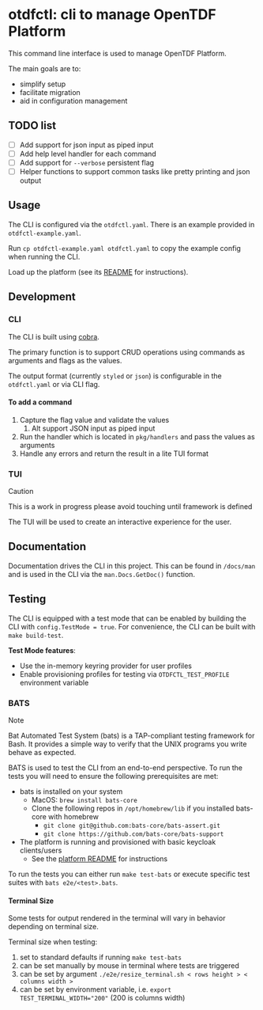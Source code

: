 # otdfctl: cli to manage OpenTDF Platform

This command line interface is used to manage OpenTDF Platform.

The main goals are to:

- simplify setup
- facilitate migration
- aid in configuration management

## TODO list

- [ ] Add support for json input as piped input
- [ ] Add help level handler for each command
- [ ] Add support for `--verbose` persistent flag
- [ ] Helper functions to support common tasks like pretty printing and json output

## Usage

The CLI is configured via the `otdfctl.yaml`. There is an example provided in `otdfctl-example.yaml`.

Run `cp otdfctl-example.yaml otdfctl.yaml` to copy the example config when running the CLI.

Load up the platform (see its [README](https://github.com/opentdf/platform?tab=readme-ov-file#run) for instructions).

## Development

### CLI

The CLI is built using [cobra](https://cobra.dev/).

The primary function is to support CRUD operations using commands as arguments and flags as the values.

The output format (currently `styled` or `json`) is configurable in the `otdfctl.yaml` or via CLI flag.

#### To add a command

1. Capture the flag value and validate the values
   1. Alt support JSON input as piped input
2. Run the handler which is located in `pkg/handlers` and pass the values as arguments
3. Handle any errors and return the result in a lite TUI format

### TUI

> [!CAUTION]
> This is a work in progress please avoid touching until framework is defined

The TUI will be used to create an interactive experience for the user.

## Documentation

Documentation drives the CLI in this project. This can be found in `/docs/man` and is used in the
CLI via the `man.Docs.GetDoc()` function.

## Testing

The CLI is equipped with a test mode that can be enabled by building the CLI with `config.TestMode = true`.
For convenience, the CLI can be built with `make build-test`.

**Test Mode features**:

- Use the in-memory keyring provider for user profiles
- Enable provisioning profiles for testing via `OTDFCTL_TEST_PROFILE` environment variable

### BATS

> [!NOTE]
> Bat Automated Test System (bats) is a TAP-compliant testing framework for Bash. It provides a simple way to verify that the UNIX programs you write behave as expected.

BATS is used to test the CLI from an end-to-end perspective. To run the tests you will need to ensure the following
prerequisites are met:

- bats is installed on your system
  - MacOS: `brew install bats-core`
  - Clone the following repos in `/opt/homebrew/lib` if you installed bats-core with homebrew
    - `git clone git@github.com:bats-core/bats-assert.git`
    - `git clone https://github.com/bats-core/bats-support`
- The platform is running and provisioned with basic keycloak clients/users
  - See the [platform README](https://github.com/opentdf/platform) for instructions

To run the tests you can either run `make test-bats` or execute specific test suites with `bats e2e/<test>.bats`.

#### Terminal Size

Some tests for output rendered in the terminal will vary in behavior depending on terminal size.

Terminal size when testing:

1. set to standard defaults if running `make test-bats`
2. can be set manually by mouse in terminal where tests are triggered
3. can be set by argument `./e2e/resize_terminal.sh < rows height > < columns width >`
4. can be set by environment variable, i.e. `export TEST_TERMINAL_WIDTH="200"` (200 is columns width)

